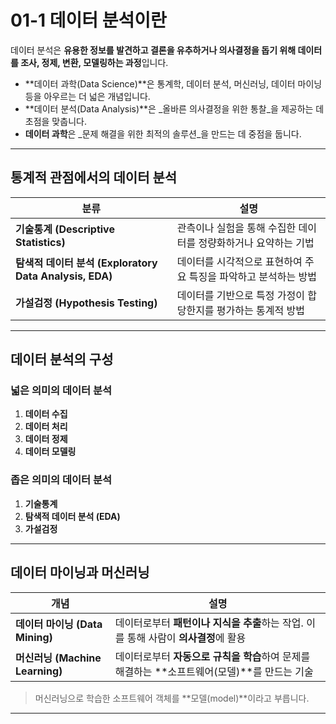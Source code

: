# 01-1 데이터 분석이란

데이터 분석은 **유용한 정보를 발견하고 결론을 유추하거나 의사결정을 돕기 위해 데이터를 조사, 정제, 변환, 모델링하는 과정**입니다.

- **데이터 과학(Data Science)**은 통계학, 데이터 분석, 머신러닝, 데이터 마이닝 등을 아우르는 더 넓은 개념입니다.
- **데이터 분석(Data Analysis)**은 _올바른 의사결정을 위한 통찰_을 제공하는 데 초점을 맞춥니다.
- **데이터 과학**은 _문제 해결을 위한 최적의 솔루션_을 만드는 데 중점을 둡니다.

---

## 통계적 관점에서의 데이터 분석

| 분류 | 설명 |
|------|------|
| **기술통계 (Descriptive Statistics)** | 관측이나 실험을 통해 수집한 데이터를 정량화하거나 요약하는 기법 |
| **탐색적 데이터 분석 (Exploratory Data Analysis, EDA)** | 데이터를 시각적으로 표현하여 주요 특징을 파악하고 분석하는 방법 |
| **가설검정 (Hypothesis Testing)** | 데이터를 기반으로 특정 가정이 합당한지를 평가하는 통계적 방법 |

---

## 데이터 분석의 구성

### 넓은 의미의 데이터 분석

1. **데이터 수집**
2. **데이터 처리**
3. **데이터 정제**
4. **데이터 모델링**

### 좁은 의미의 데이터 분석

1. **기술통계**
2. **탐색적 데이터 분석 (EDA)**
3. **가설검정**

---

## 데이터 마이닝과 머신러닝

| 개념 | 설명 |
|------|------|
| **데이터 마이닝 (Data Mining)** | 데이터로부터 **패턴이나 지식을 추출**하는 작업. 이를 통해 사람이 **의사결정**에 활용 |
| **머신러닝 (Machine Learning)** | 데이터로부터 **자동으로 규칙을 학습**하여 문제를 해결하는 **소프트웨어(모델)**를 만드는 기술 |

> 머신러닝으로 학습한 소프트웨어 객체를 **모델(model)**이라고 부릅니다.

---
